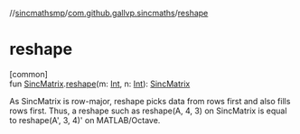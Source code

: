 //[sincmathsmp](../../index.md)/[com.github.gallvp.sincmaths](index.md)/[reshape](reshape.md)

# reshape

[common]\
fun [SincMatrix](-sinc-matrix/index.md).[reshape](reshape.md)(m: [Int](https://kotlinlang.org/api/latest/jvm/stdlib/kotlin/-int/index.html), n: [Int](https://kotlinlang.org/api/latest/jvm/stdlib/kotlin/-int/index.html)): [SincMatrix](-sinc-matrix/index.md)

As SincMatrix is row-major, reshape picks data from rows first and also fills rows first. Thus, a reshape such as reshape(A, 4, 3) on SincMatrix is equal to reshape(A', 3, 4)' on MATLAB/Octave.
